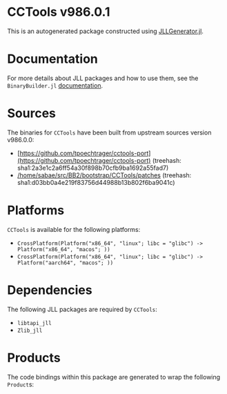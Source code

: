 # CCTools v986.0.1
This is an autogenerated package constructed using [JLLGenerator.jl](https://github.com/JuliaPackaging/BinaryBuilder2.jl/tree/main/JLLGenerator.jl).

# Documentation
For more details about JLL packages and how to use them, see the `BinaryBuilder.jl` [documentation](https://docs.binarybuilder.org/stable/jll/).

# Sources
The binaries for `CCTools` have been built from upstream sources version v986.0.0:

 - [https://github.com/tpoechtrager/cctools-port](https://github.com/tpoechtrager/cctools-port) (treehash: sha1:2a3e1c2a6ff54a30f898b70cfb9ba1692a55fad7)
 - [/home/sabae/src/BB2/bootstrap/CCTools/patches](/home/sabae/src/BB2/bootstrap/CCTools/patches) (treehash: sha1:d03bb0a4e219f83756d44988b13b802f6ba9041c)
# Platforms

`CCTools` is available for the following platforms:

 - `CrossPlatform(Platform("x86_64", "linux"; libc = "glibc") -> Platform("x86_64", "macos"; ))`
 - `CrossPlatform(Platform("x86_64", "linux"; libc = "glibc") -> Platform("aarch64", "macos"; ))`
# Dependencies
The following JLL packages are required by `CCTools`:

 - `libtapi_jll`
 - `Zlib_jll`
# Products

The code bindings within this package are generated to wrap the following `Product`s:
<TODO>

